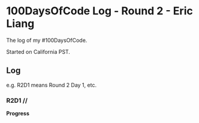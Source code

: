 # 100DaysOfCode Log - Round 2 - Eric Liang
The log of my #100DaysOfCode.

Started on <Day> <Date> California PST.

## Log
e.g. R2D1 means Round 2 Day 1, etc.

### R2D1 //
**Progress**
